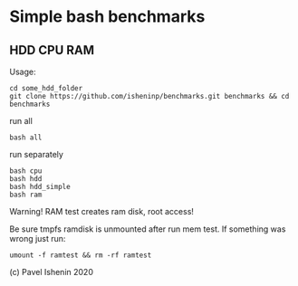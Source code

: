 # Simple bash benchmarks
## HDD CPU RAM

Usage:
```
cd some_hdd_folder
git clone https://github.com/isheninp/benchmarks.git benchmarks && cd benchmarks
```
run all
```
bash all
```

run separately
```
bash cpu
bash hdd
bash hdd_simple
bash ram
```

Warning!
RAM test creates ram disk, root access!

Be sure tmpfs ramdisk is unmounted after run mem test. 
If something was wrong just run:
```
umount -f ramtest && rm -rf ramtest
```

(c) Pavel Ishenin 2020
